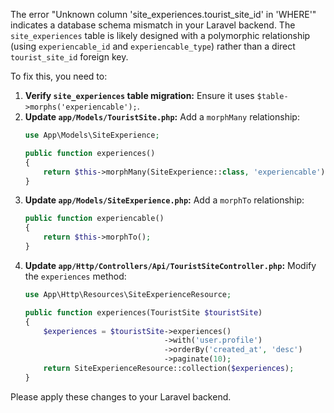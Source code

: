 The error "Unknown column 'site_experiences.tourist_site_id' in 'WHERE'" indicates a database schema mismatch in your Laravel backend. The `site_experiences` table is likely designed with a polymorphic relationship (using `experiencable_id` and `experiencable_type`) rather than a direct `tourist_site_id` foreign key.

To fix this, you need to:

1.  **Verify `site_experiences` table migration:** Ensure it uses `$table->morphs('experiencable');`.
2.  **Update `app/Models/TouristSite.php`:** Add a `morphMany` relationship:
    ```php
    use App\Models\SiteExperience;

    public function experiences()
    {
        return $this->morphMany(SiteExperience::class, 'experiencable');
    }
    ```
3.  **Update `app/Models/SiteExperience.php`:** Add a `morphTo` relationship:
    ```php
    public function experiencable()
    {
        return $this->morphTo();
    }
    ```
4.  **Update `app/Http/Controllers/Api/TouristSiteController.php`:** Modify the `experiences` method:
    ```php
    use App\Http\Resources\SiteExperienceResource;

    public function experiences(TouristSite $touristSite)
    {
        $experiences = $touristSite->experiences()
                                   ->with('user.profile')
                                   ->orderBy('created_at', 'desc')
                                   ->paginate(10);
        return SiteExperienceResource::collection($experiences);
    }
    ```
Please apply these changes to your Laravel backend.
